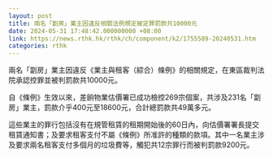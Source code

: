 ```yaml
---
layout: post
title: 兩名「劏房」業主因違反相關法例規定被定罪罰款共10000元
date: 2024-05-31 17:48:42.000000000 +08:00
link: https://news.rthk.hk/rthk/ch/component/k2/1755589-20240531.htm
categories: rthk
---
```


兩名「劏房」業主因違反《業主與租客（綜合）條例》的相關規定，在東區裁判法院承認控罪並被判罰款共10000元。

自《條例》生效以來，差餉物業估價署已成功檢控269宗個案，共涉及231名「劏房」業主，罰款介乎400元至18600元，合計總罰款共49萬多元。
 
這些業主的罪行包括沒有在規管租賃的租期開始後的60日內，向估價署署長提交租賃通知書；及要求租客支付不屬《條例》所准許的種類的款項。其中一名業主涉及要求兩名租客支付多個月的垃圾費等，觸犯共12宗罪行而被判罰款9200元。
